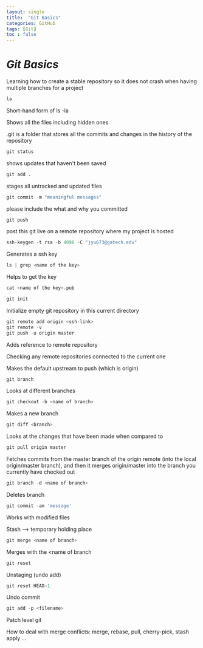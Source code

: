 ```yaml
---
layout: single
title:  "Git Basics"
categories: GitHub
tags: [Git]
toc : false
---
```


# *Git Basics*

Learning how to create a stable repository so it does not crash when having multiple branches for a project

```python
la
```

Short-hand form of ls -la

Shows all the files including hidden ones

.git is a folder that stores all the commits and changes in the history of the repository

```python
git status
```

shows updates that haven't been saved

```python
git add .
```

stages all untracked and updated files

```python
git commit -m "meaningful messages"
```

please include the what and why you committed

```python
git push
```

post this git live on a remote repository where my project is hosted

```python
ssh-keygen -t rsa -b 4096 -C "jyu673@gatech.edu"
```

Generates a ssh key

```python
ls | grep <name of the key>
```

Helps to get the key

```python
cat <name of the key>.pub
```

```python
git init
```

Initialize empty git repository in this current directory

```python
git remote add origin <ssh-link>
git remote -v
git push -u origin master
```

Adds reference to remote repository

Checking any remote repositories connected to the current one

Makes the default upstream to push (which is origin)

```python
git branch
```

Looks at different branches

```python
git checkout -b <name of branch>
```

Makes a new branch

```python
git diff <branch>
```

Looks at the changes that have been made when compared to <branch>

```python
git pull origin master
```

Fetches commits from the master branch of the origin remote (into the local origin/master branch), and then it merges origin/master into the branch you currently have checked out

```python
git branch -d <name of branch>
```

Deletes branch

```python
git commit -am 'message'
```

Works with modified files

Stash --> temporary holding place

```python
git merge <name of branch>
```

Merges with the <name of branch

```python
git reset
```

Unstaging (undo add)

```python
git reset HEAD~1
```

Undo commit

```python
git add -p <filename>
```

Patch level git

How to deal with merge conflicts:
merge, rebase, pull, cherry-pick, stash apply ...
